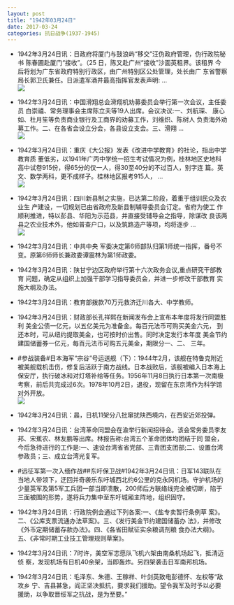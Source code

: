 ```yaml
---
layout: post
title: "1942年03月24日"
date: 2017-03-24
categories: 抗日战争(1937-1945)
---
```


<meta name="referrer" content="no-referrer" />

- 1942年3月24日讯：日政府将厦门与鼓浪屿“移交”汪伪政府管理，伪行政院秘书 陈春圃赴厦门“接收”。（25 日，陈又赴广州“接收”沙面英租界。该租界 今后将划为广东省政府特别行政区，由广州特别区公处管理，处长由广 东省警察局长郭卫氏兼任。日派遣军酒井最高指挥官发表声明: ... <br/><img src="https://wx4.sinaimg.cn/large/aca367d8ly1fdyavtj1gpj20c80aywel.jpg" />

- 1942年3月24日讯：中国滑翔总会滑翔机劝募委员会举行第一次会议，主任委员 白崇禧、常务理事会主席陈立夫等19人出席。会议决议:一、刘航琛、 康心如、杜月笙等负责商业银行及工商界的劝募工作，刘维炽、陈树人 负责海外劝募工作。二、在各省会设立分会，各县设立支会。三、滑翔  ... <br/><img src="https://wx1.sinaimg.cn/large/aca367d8ly1fdy8a4litlj20c809zaa5.jpg" />

- 1942年3月24日讯：重庆《大公报》发表《改进中学教育》的社论，指出中学教育质 董低劣，以1941年广丙中学统一招生考试情况为例，桂林地区史地科 高中试卷915份，得65分的仅一人，得30至40分的不过百人，别字连 篇。英文、数学两科，更不成样子。桂林地区报考915人， ... <br/><img src="https://wx4.sinaimg.cn/large/aca367d8ly1fdy6k7edcwj20c80bxq34.jpg" />

- 1942年3月24日讯：四川新县制之实施，已达第二阶段，着重于组训民众及农业生 产建设，一切规划已由省政府及新县制辅导委员会订定。省府为使工 作顺利推进，特以彭县、华阳为示范县，并直接受辅导会之指导，除谋改  良该两县之农业技术外，他如普查户口，以及筑路造产等项，均将逐步 ... <br/><img src="https://wx4.sinaimg.cn/large/aca367d8ly1fdy337uo79j20c80900sr.jpg" />

- 1942年3月24日讯：中共中央 军委决定第6师部队归第1师统一指挥，番号不变。原第6师师长兼政委谭震林为第1师政委。 

- 1942年3月24日讯：陕甘宁边区政府举行第十六次政务会议,重点研究干部教育 问题，确定从组织上加强干部学习指导委员会，并进一步修改干部教育 实施大纲及办法。 

- 1942年3月24日讯：教育部拨款70万元救济迁川各大、中学教师。 

- 1942年3月24日讯：财政部长孔祥熙在新闻发布会上宣布本年度将发行同盟胜利 美金公债一亿元，以五亿美元为准备金。每百元法币可购买美金六元， 到还本时，可从纽约提取美金，也可按时价出售。同时决定发行本年度 美金节约建国储蓄券一亿元，每百元法币可购五元美金，期限分一、二、 三年。 

- #参战装备#日本海军“宗谷”号运送舰（下）：1944年2月，该舰在特鲁克附近被美舰载机击伤，修复后活跃于南方战线。日本战败后，该舰被编入日本海上保安厅，执行破冰和对灯塔补给等任务。1956年11月8日执行日本第一次南极考察，前后共完成过6次。1978年10月2日，退役，现留在东京湾作为科学馆对外开放。 <br/><img src="https://wx1.sinaimg.cn/large/aca367d8ly1fdxp7mmtm5j20dc0gbq7i.jpg" />

- 1942年3月24日讯：晨，日机11架分八批窜扰陕西境内，在西安近郊投弹。 

- 1942年3月24日讯：台湾革命同盟会在渝举行新闻招待会。该会常务委员李友 邦、宋蕉农、林友鹏等出席。林报告称:台湾五个革命团体均团结于同 盟会，今后急待进行的工作是:一、速设台湾省省党部、三青团支团部;二、设置台湾参政员；三、成立台湾光复军。 

- #远征军第一次入缅作战##东吁保卫战#1942年3月24日讯：日军143联队在当地人带领下，迂回并奇袭乐东吁城西北约6公里的克永冈机场。守护机场的少量英军及第5军工兵团一部当即溃散，200师后方联络线完全被切断，陷于三面被围的形势，遂将兵力集中至东吁城厢主阵地，组织固守。 

- 1942年3月24日讯：行政院例会通过下列各案:一、《盐专卖暂行条例草 案》。二、《公库支票流通办法草案》。三、《发行美金节约建国储蓄办 法》，并修改《外币定期储蓄存款办法》。四、《各省田赋征实余粮调剂粮 食办法大纲》。五、《非常时期工业技工管理规则草案》。 

- 1942年3月24日讯：7时许，美空军志愿队飞机六架由南桑机场起飞，抵清迈侦 察，发现机场有日机40余架，当即轰炸。另四架袭击日军南邦机场。 

- 1942年3月24日讯：毛泽东、朱德、王稼祥、叶剑英致电彭德怀、左权等“敌攻乡 宁、吉县甚急，阎正坚决抵抗，要求我们援助。望令我军及时予以必要 援助，以争取晋绥军之抗战，是为至要。” 

